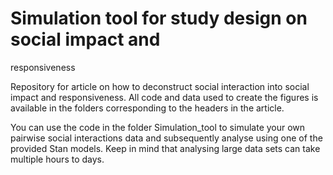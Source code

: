 # Simulation tool for study design on social impact and
  responsiveness

Repository for article on how to deconstruct social interaction into social impact and responsiveness. All code and data used to create the figures is available in the folders corresponding to the headers in the article.

You can use the code in the folder Simulation_tool to simulate your own pairwise social interactions data and subsequently analyse using one of the provided Stan models. Keep in mind that analysing large data sets can take multiple hours to days.